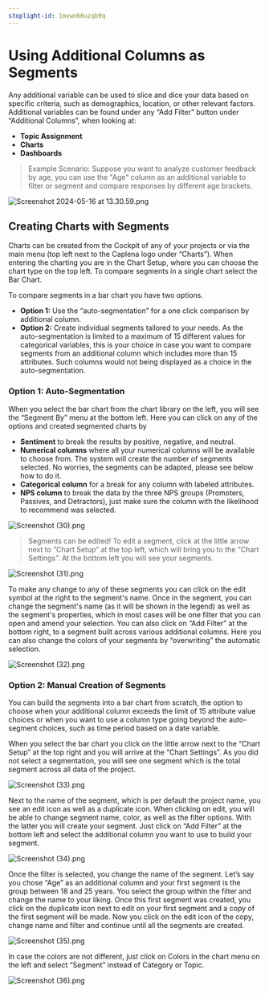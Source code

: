 ```yaml
---
stoplight-id: 1mvwn66uzqb9q
---
```


# Using Additional Columns as Segments

Any additional variable can be used to slice and dice your data based on specific criteria, such as demographics, location, or other relevant factors. Additional variables can be found under any “Add Filter” button under “Additional Columns”, when looking at:

- **Topic Assignment**
- **Charts**
- **Dashboards**

<!-- theme: info -->
>Example Scenario:
>Suppose you want to analyze customer feedback by age, you can use the "Age" column as an additional variable to filter or segment and compare responses by different age brackets.

![Screenshot 2024-05-16 at 13.30.59.png](<../assets/images/Screenshot 2024-05-16 at 13.30.59.png>)



## Creating Charts with Segments

Charts can be created from the Cockpit of any of your projects or via the main menu (top left next to the Caplena logo under “Charts”). When entering the charting you are in the Chart Setup, where you can choose the chart type on the top left. To compare segments in a single chart select the Bar Chart.

To compare segments in a bar chart you have two options.

- **Option 1:** Use the “auto-segmentation” for a one click comparison by additional column.
- **Option 2:** Create individual segments tailored to your needs. As the auto-segmentation is limited to a maximum of 15 different values for categorical variables, this is your choice in case you want to compare segments from an additional column which includes more than 15 attributes. Such columns would not being displayed as a choice in the auto-segmentation.

### Option 1: Auto-Segmentation

When you select the bar chart from the chart library on the left, you will see the “Segment By” menu at the bottom left. Here you can click on any of the options and created segmented charts by
- **Sentiment** to break the results by positive, negative, and neutral.
- **Numerical columns** where all your numerical columns will be available to choose from. The system will create the number of segments selected. No worries, the segments can be adapted, please see below how to do it.
- **Categorical column** for a break for any column with labeled attributes.
- **NPS column** to break the data by the three NPS groups (Promoters, Passives, and Detractors), just make sure the column with the likelihood to recommend was selected.

![Screenshot (30).png](<../assets/images/Screenshot (30).png>)

<!-- theme: info -->
>Segments can be edited!
>To edit a segment, click at the little arrow next to “Chart Setup” at the top left, which will bring you to the “Chart Settings”. At the bottom left you will see your segments.

![Screenshot (31).png](<../assets/images/Screenshot (31).png>)

To make any change to any of these segments you can click on the edit symbol at the right to the segment's name.
 Once in the segment, you can change the segment's name (as it will be shown in the legend) as well as the segment's properties, which in most cases will be one filter that you can open and amend your selection. 
 You can also click on “Add Filter” at the bottom right, to a segment built across various additional columns. Here you can also change the colors of your segments by “overwriting” the automatic selection.

![Screenshot (32).png](<../assets/images/Screenshot (32).png>)

### Option 2: Manual Creation of Segments

You can build the segments into a bar chart from scratch, the option to choose when your additional column exceeds the limit of 15 attribute value choices or when you want to use a column type going beyond the auto-segment choices, such as time period based on a date variable.

When you select the bar chart you click on the little arrow next to the “Chart Setup” at the top right and you will arrive at the “Chart Settings”. As you did not select a segmentation, you will see one segment which is the total segment across all data of the project.

![Screenshot (33).png](<../assets/images/Screenshot (33).png>)

Next to the name of the segment, which is per default the project name, you see an edit icon as well as a duplicate icon. When clicking on edit, you will be able to change segment name, color, as well as the filter options. With the latter you will create your segment. Just click on “Add Filter” at the bottom left and select the additional column you want to use to build your segment.

![Screenshot (34).png](<../assets/images/Screenshot (34).png>)

Once the filter is selected, you change the name of the segment. Let’s say you chose “Age” as an additional column and your first segment is the group between 18 and 25 years. You select the group within the filter and change the name to your liking. Once this first segment was created, you click on the duplicate icon next to edit on your first segment and a copy of the first segment will be made. Now you click on the edit icon of the copy, change name and filter and continue until all the segments are created.

![Screenshot (35).png](<../assets/images/Screenshot (35).png>)

In case the colors are not different, just click on Colors in the chart menu on the left and select “Segment” instead of Category or Topic.

![Screenshot (36).png](<../assets/images/Screenshot (36).png>)


